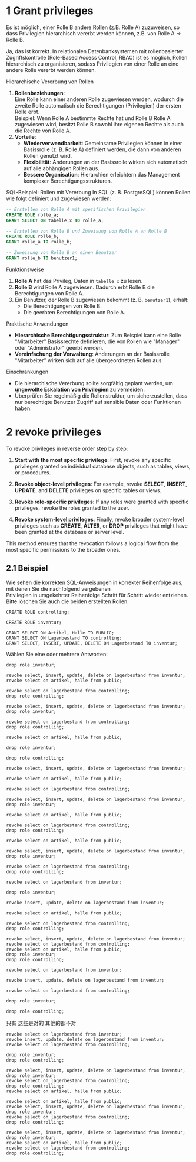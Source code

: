 
# 1 Grant privileges

Es ist möglich, einer Rolle B andere Rollen (z.B. Rolle A) zuzuweisen, so dass Privilegien hierarchisch vererbt werden können, z.B. von Rolle A -> Rolle B.

Ja, das ist korrekt. In relationalen Datenbanksystemen mit rollenbasierter Zugriffskontrolle (Role-Based Access Control, RBAC) ist es möglich, Rollen hierarchisch zu organisieren, sodass Privilegien von einer Rolle an eine andere Rolle vererbt werden können.

 Hierarchische Vererbung von Rollen
1. **Rollenbeziehungen**:  
    Eine Rolle kann einer anderen Rolle zugewiesen werden, wodurch die zweite Rolle automatisch die Berechtigungen (Privilegien) der ersten Rolle erbt.  
    Beispiel: Wenn Rolle A bestimmte Rechte hat und Rolle B Rolle A zugewiesen wird, besitzt Rolle B sowohl ihre eigenen Rechte als auch die Rechte von Rolle A.
2. **Vorteile**:
    - **Wiederverwendbarkeit**: Gemeinsame Privilegien können in einer Basissrolle (z. B. Rolle A) definiert werden, die dann von anderen Rollen genutzt wird.
    - **Flexibilität**: Änderungen an der Basissrolle wirken sich automatisch auf alle abhängigen Rollen aus.
    - **Bessere Organisation**: Hierarchien erleichtern das Management komplexer Berechtigungsstrukturen.


SQL-Beispiel: Rollen mit Vererbung
In SQL (z. B. PostgreSQL) können Rollen wie folgt definiert und zugewiesen werden:
```sql
-- Erstellen von Rolle A mit spezifischen Privilegien
CREATE ROLE rolle_a;
GRANT SELECT ON tabelle_x TO rolle_a;

-- Erstellen von Rolle B und Zuweisung von Rolle A an Rolle B
CREATE ROLE rolle_b;
GRANT rolle_a TO rolle_b;

-- Zuweisung von Rolle B an einen Benutzer
GRANT rolle_b TO benutzer1;

```

Funktionsweise
1. **Rolle A** hat das Privileg, Daten in `tabelle_x` zu lesen.
2. **Rolle B** wird Rolle A zugewiesen. Dadurch erbt Rolle B die Berechtigungen von Rolle A.
3. Ein Benutzer, der Rolle B zugewiesen bekommt (z. B. `benutzer1`), erhält:
    - Die Berechtigungen von Rolle B.
    - Die geerbten Berechtigungen von Rolle A.

Praktische Anwendungen
- **Hierarchische Berechtigungsstruktur**: Zum Beispiel kann eine Rolle "Mitarbeiter" Basissrechte definieren, die von Rollen wie "Manager" oder "Administrator" geerbt werden.
- **Vereinfachung der Verwaltung**: Änderungen an der Basissrolle "Mitarbeiter" wirken sich auf alle übergeordneten Rollen aus.

Einschränkungen
- Die hierarchische Vererbung sollte sorgfältig geplant werden, um **ungewollte Eskalation von Privilegien** zu vermeiden.
- Überprüfen Sie regelmäßig die Rollenstruktur, um sicherzustellen, dass nur berechtigte Benutzer Zugriff auf sensible Daten oder Funktionen haben.


# 2 revoke privileges


To revoke privileges in reverse order step by step:

1. **Start with the most specific privilege**: First, revoke any specific privileges granted on individual database objects, such as tables, views, or procedures.
    
2. **Revoke object-level privileges**: For example, revoke **SELECT**, **INSERT**, **UPDATE**, and **DELETE** privileges on specific tables or views.
    
3. **Revoke role-specific privileges**: If any roles were granted with specific privileges, revoke the roles granted to the user.
    
4. **Revoke system-level privileges**: Finally, revoke broader system-level privileges such as **CREATE**, **ALTER**, or **DROP** privileges that might have been granted at the database or server level.
    

This method ensures that the revocation follows a logical flow from the most specific permissions to the broader ones.


## 2.1 Beispiel 


Wie sehen die korrekten SQL-Anweisungen in korrekter Reihenfolge aus, mit denen Sie die nachfolgend vergebenen  
Privilegien in umgekehrter Reihenfolge Schritt für Schritt wieder entziehen. Bitte löschen Sie auch die beiden erstellten Rollen.

```
CREATE ROLE controlling; 

CREATE ROLE inventur;

GRANT SELECT ON Artikel, Halle TO PUBLIC;  
GRANT SELECT ON Lagerbestand TO controlling;  
GRANT SELECT, INSERT, UPDATE, DELETE ON Lagerbestand TO inventur;
```

 
 Wählen Sie eine oder mehrere Antworten:

```
drop role inventur;

revoke select, insert, update, delete on lagerbestand from inventur;  
revoke select on artikel, halle from public;

revoke select on lagerbestand from controlling;  
drop role controlling;
```

```
revoke select, insert, update, delete on lagerbestand from inventur;  
drop role inventur;

revoke select on lagerbestand from controlling;  
drop role controlling;

revoke select on artikel, halle from public;
```

```
drop role inventur;

drop role controlling;

revoke select, insert, update, delete on lagerbestand from inventur;

revoke select on artikel, halle from public;

revoke select on lagerbestand from controlling;
```

```
revoke select, insert, update, delete on lagerbestand from inventur;  
drop role inventur;

revoke select on artikel, halle from public;

revoke select on lagerbestand from controlling;  
drop role controlling;
```

```
revoke select on artikel, halle from public;

revoke select, insert, update, delete on lagerbestand from inventur;  
drop role inventur;

revoke select on lagerbestand from controlling;  
drop role controlling;
```

```
revoke select on lagerbestand from inventur;

drop role inventur;

revoke insert, update, delete on lagerbestand from inventur;

revoke select on artikel, halle from public;

revoke select on lagerbestand from controlling;  
drop role controlling;
```

```
revoke select, insert, update, delete on lagerbestand from inventur;  
revoke select on lagerbestand from controlling;  
revoke select on artikel, halle from public;  
drop role inventur;  
drop role controlling;
```

```
revoke select on lagerbestand from inventur;

revoke insert, update, delete on lagerbestand from inventur;

revoke select on lagerbestand from controlling;

drop role inventur;

drop role controlling;
```


只有 这些是对的 其他的都不对 


```
revoke select on lagerbestand from inventur;
revoke insert, update, delete on lagerbestand from inventur;
revoke select on lagerbestand from controlling;

drop role inventur;
drop role controlling;
```

```
revoke select, insert, update, delete on lagerbestand from inventur;
drop role inventur;
revoke select on lagerbestand from controlling;
drop role controlling;
revoke select on artikel, halle from public;
```


```
revoke select on artikel, halle from public;
revoke select, insert, update, delete on lagerbestand from inventur;
drop role inventur;
revoke select on lagerbestand from controlling;
drop role controlling;
```

```
revoke select, insert, update, delete on lagerbestand from inventur;
drop role inventur;
revoke select on artikel, halle from public;
revoke select on lagerbestand from controlling;
drop role controlling;
```

